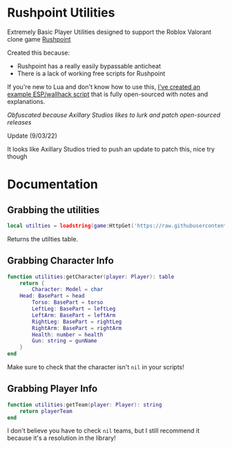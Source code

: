 # Rushpoint Utilities

Extremely Basic Player Utilities designed to support the Roblox Valorant clone game [Rushpoint](https://www.roblox.com/games/5993942214/NEW-UPDATE-Rush-Point)

Created this because:
- Rushpoint has a really easily bypassable anticheat
- There is a lack of working free scripts for Rushpoint

If you're new to Lua and don't know how to use this, [I've created an example ESP/wallhack script](https://github.com/dragonssk/rushpoint-utilities/blob/main/example.lua) that is fully open-sourced with notes and explanations.

*Obfuscated because Axillary Studios likes to lurk and patch open-sourced releases*

Update (9/03/22)

It looks like Axillary Studios tried to push an update to patch this, nice try though

# Documentation

## Grabbing the utilities
```lua
local utilties = loadstring(game:HttpGet('https://raw.githubusercontent.com/dragonssk/rushpoint-utilities/main/main.lua'))('github.com/dragonssk');
```
Returns the utilties table.

## Grabbing Character Info
```lua
function utilities:getCharacter(player: Player): table
    return {
        Character: Model = char
	Head: BasePart = head
        Torso: BasePart = torso
        LeftLeg: BasePart = leftLeg
        LeftArm: BasePart = leftArm
        RightLeg: BasePart = rightLeg
        RightArm: BasePart = rightArm
        Health: number = health
        Gun: string = gunName
    }
end
```
Make sure to check that the character isn't `nil` in your scripts!
## Grabbing Player Info
```lua
function utilities:getTeam(player: Player): string
    return playerTeam
end
```
I don't believe you have to check `nil` teams, but I still recommend it because it's a resolution in the library!
